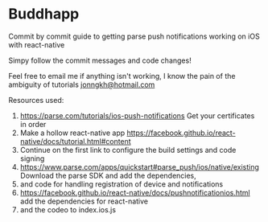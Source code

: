 # Buddhapp
Commit by commit guide to getting parse push notifications working on iOS with react-native

Simpy follow the commit messages and code changes!

Feel free to email me if anything isn't working, I know the pain of the ambiguity of tutorials
jonngkh@hotmail.com

Resources used:
1) https://parse.com/tutorials/ios-push-notifications Get your certificates in order
2) Make a hollow react-native app https://facebook.github.io/react-native/docs/tutorial.html#content
3) Continue on the first link to configure the build settings and code signing
4) https://www.parse.com/apps/quickstart#parse_push/ios/native/existing Download the parse SDK and add the dependencies,
5) and code for handling registration of device and notifications
6) https://facebook.github.io/react-native/docs/pushnotificationios.html add the dependencies for react-native
7) and the codeo to index.ios.js
